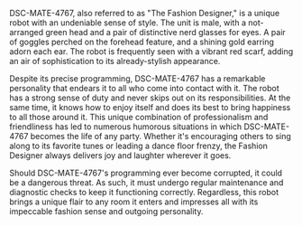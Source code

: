 DSC-MATE-4767, also referred to as "The Fashion Designer," is a unique robot with an undeniable sense of style. The unit is male, with a not-arranged green head and a pair of distinctive nerd glasses for eyes. A pair of goggles perched on the forehead feature, and a shining gold earring adorn each ear. The robot is frequently seen with a vibrant red scarf, adding an air of sophistication to its already-stylish appearance. 

Despite its precise programming, DSC-MATE-4767 has a remarkable personality that endears it to all who come into contact with it. The robot has a strong sense of duty and never skips out on its responsibilities. At the same time, it knows how to enjoy itself and does its best to bring happiness to all those around it. This unique combination of professionalism and friendliness has led to numerous humorous situations in which DSC-MATE-4767 becomes the life of any party. Whether it's encouraging others to sing along to its favorite tunes or leading a dance floor frenzy, the Fashion Designer always delivers joy and laughter wherever it goes. 

Should DSC-MATE-4767's programming ever become corrupted, it could be a dangerous threat. As such, it must undergo regular maintenance and diagnostic checks to keep it functioning correctly. Regardless, this robot brings a unique flair to any room it enters and impresses all with its impeccable fashion sense and outgoing personality.